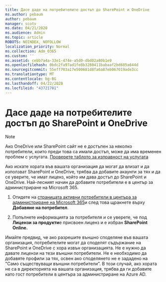 ```yaml
---
title: Дасе даде на потребителите достъп до SharePoint и OneDrive
ms.author: pebaum
author: pebaum
manager: scotv
ms.date: 04/21/2020
ms.audience: Admin
ms.topic: article
ROBOTS: NOINDEX, NOFOLLOW
localization_priority: Normal
ms.collection: Adm_O365
ms.custom: ''
ms.assetid: cebb7a4a-33e1-474e-a5d0-dbd02a80b1e9
ms.openlocfilehash: 0bdc2fa97ad1fe8b3280411babaaf2bd685a644d
ms.sourcegitcommit: 55eff703a17e500681d8fa6a87eb067019ade3cc
ms.translationtype: MT
ms.contentlocale: bg-BG
ms.lasthandoff: 04/22/2020
ms.locfileid: "43721701"
---
```

# <a name="give-users-access-to-sharepoint-and-onedrive"></a>Дасе даде на потребителите достъп до SharePoint и OneDrive

> [!NOTE]
> Ако OneDrive или SharePoint сайт не е достъпен за няколко потребители, които преди това са имали достъп, може да има временен проблем с услугата. [Проверете таблото за изправност на услугата](https://portal.office.com/adminportal/home#/servicehealth)
  
Ако искате хората във вашата организация да могат да влизат и да използват SharePoint и OneDrive, трябва да добавите акаунти за тях и да се уверите, че имат лиценз, който им дава достъп до SharePoint и OneDrive. Най-лесният начин да добавите потребители е в център за администриране на Microsoft 365.
  
1. Отидете на [страницата активни потребители в центъра за администриране на Microsoft 365](https://portal.office.com/adminportal/home#/users)и след това щракнете върху **Добавяне на потребител**.
    
2. Попълнете информацията за потребителя и се уверете, че под **Лицензи за продукти**е присвоен лиценз и е избран **SharePoint Online.** 
    
Имайте предвид, че ако разрешите външно споделяне във вашата организация, потребителите могат да споделят съдържание на SharePoint и OneDrive с хора извън организацията. Не е нужно да давате лицензи на тези външни потребители. Не е необходимо да добавяте профили за тях, освен ако споделянето не е зададено на "Само съществуващи външни потребители". В този случай, ако хората не са в директорията на вашата организация, трябва да ги добавите като гост потребители в центъра за администриране на Azure AD.
  

